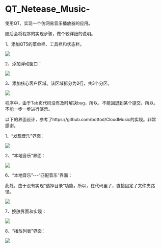 # QT_Netease_Music-
使用QT，实现一个仿网易音乐播放器的应用。

随后会将程序的实现步骤，做个较详细的说明。

1、添加QT5的菜单栏、工具栏和状态栏。

![](D:\Dev-Study\QT_Netease_Music\softscreenshoot\1.png)

2、添加浮动窗口：

![](D:\Dev-Study\QT_Netease_Music\softscreenshoot\2.png)



3、添加核心客户区域。该区域拆分为2行，共3个分区。

![](D:\Dev-Study\QT_Netease_Music\softscreenshoot\3.png)

程序中，由于Tab页代码没有及时解决bug，所以，不能回退到某个提交，所以，不能一步一步进行演示。

以下的界面设计，参考了https://github.com/bottod/CloudMusic的实现。非常感谢。



1、“发现音乐”界面：

![](D:\Dev-Study\QT_Netease_Music\softscreenshoot\4.png)



2、“本地音乐”界面：

![](D:\Dev-Study\QT_Netease_Music\softscreenshoot\5.png)



6、“本地音乐”---“匹配音乐”界面：

此处，由于没有实现”选择目录“功能，所以，在代码里了，直接固定了文件夹路径。

![](D:\Dev-Study\QT_Netease_Music\softscreenshoot\6.png)



7、换肤界面和实现：

![](D:\Dev-Study\QT_Netease_Music\softscreenshoot\7.png)



8、“播放列表”界面：

![](D:\Dev-Study\QT_Netease_Music\softscreenshoot\8.png)